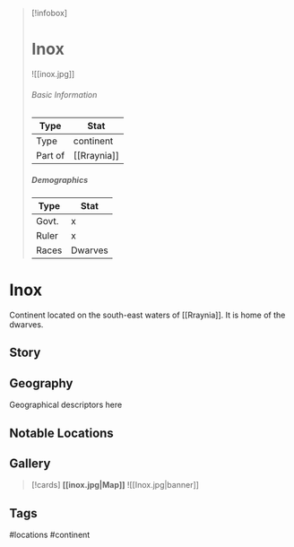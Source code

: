 > [!infobox]
> # Inox
> ![[inox.jpg]]
> ###### Basic Information
> | Type | Stat |
> | ---- | ---- |
> | Type| continent |
> | Part of | [[Rraynia]] |
> ##### Demographics
> | Type | Stat |
> | ---- | ---- |
> | Govt. | x |
> | Ruler | x |
> |Races|Dwarves|

# Inox
Continent located on the south-east waters of [[Rraynia]]. It is home of the dwarves.
## Story

## Geography
Geographical descriptors here

##  Notable Locations

## Gallery
>[!cards]
>**[[inox.jpg|Map]]**
>![[Inox.jpg|banner]]

## Tags
#locations #continent 